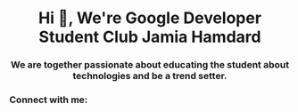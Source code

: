 <h1 align="center">Hi 👋, We're Google Developer Student Club Jamia Hamdard</h1>
<h3 align="center">We are together passionate about educating the student about technologies and be a trend setter.</h3>

<h3 align="left">Connect with me:</h3>
<p align="left">
</p>
